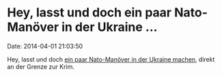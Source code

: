 Hey, lasst und doch ein paar Nato-Manöver in der Ukraine \...
=============================================================

Date: 2014-04-01 21:03:50

Hey, lasst und doch [ein paar Nato-Manöver in der Ukraine
machen](http://news.yahoo.com/russian-pm-medvedev-visits-crimea-reports-075219445.html),
direkt an der Grenze zur Krim.
